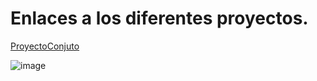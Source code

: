 # Enlaces a los diferentes proyectos.

[ProyectoConjuto](https://www.canva.com/design/DAGRlw5D2xg/Htk3o6Mx4pJYp5jOctH06g/view?utm_content=DAGRlw5D2xg&utm_campaign=designshare&utm_medium=link&utm_source=editor)

![image](https://github.com/user-attachments/assets/335123ce-55ee-4a27-aa41-ae25e844dd2b)
